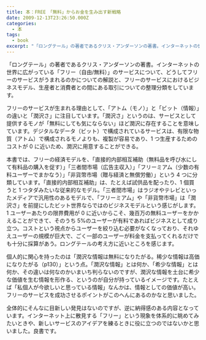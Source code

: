 ```yaml
---
title: 本：FREE　「無料」からお金を生み出す新戦略
date: 2009-12-13T23:26:50.000Z
categories:
  - 本
tags:
  - book
excerpt: "「ロングテール」の著者であるクリス・アンダーソンの著書。インターネットの世界に広がっている「フリー（自由/無料）」のサービスについて、どうしてフリーのサービスがうまれるのかについての解説と、フリーのサービスにおけるビジネスモデル、生産者と消費者との間にある取引についての整理分類をしています。"
---
```


[](http://www.amazon.co.jp/gp/product/4140814047?ie=UTF8&tag=yutakayamaguc-22&linkCode=xm2&camp=247&creativeASIN=4140814047)「ロングテール」の著者であるクリス・アンダーソンの著書。インターネットの世界に広がっている「フリー（自由/無料）」のサービスについて、どうしてフリーのサービスがうまれるのかについての解説と、フリーのサービスにおけるビジネスモデル、生産者と消費者との間にある取引についての整理分類をしています。

フリーのサービスが生まれる理由として、「アトム（モノ）」と「ビット（情報）」の違いと「潤沢さ」に注目しています。「潤沢さ」というのは、サービスとして提供するモノが「無料にしても気にならない」ほど潤沢に存在することを意味しています。デジタルなデータ（ビット）で構成されているサービスは、有限な物質（アトム）で構成されるモノよりも、複製が容易であり、1 つ生産するためのコストが 0 に近いため、潤沢に用意することができる。

本書では、フリーの経済モデルを、「直接的内部相互補助（無料品を呼び水にして有料品の購入を促す）」「三者間市場（広告主収入）」「フリーミアム（少数の有料ユーザーでまかなう）」「非貨幣市場（贈与経済と無償労働）」という 4 つに分類しています。「直接的内部相互補助」は、たとえば試供品を配ったり、1 個買うと 1 つタダみたいな従来的なモデル。「三者間市場」はラジオやテレビといったメディアで汎用性のあるモデルで、「フリーミアム」や「非貨幣市場」は「潤沢さ」を前提にしたビット世界ならではのビジネスモデルという感じがします。1 ユーザーあたりの限界費用が 0 に近いからこそ、幾百万の無料ユーザーをかかえることができて、そのうち 5&#x25;のユーザーが有料であればビジネスとして成り立つ。コストという視点からユーザーを絞り込む必要がなくなっており、それゆえユーザーの規模が巨大で、ごく一部のユーザーが料金を支払ってくれるだけでも十分に採算があう。ロングテールの考え方に近いところを感じます。

個人的に関心を持ったのは「潤沢な情報は無料になりたがる。稀少な情報は高価になりたがる（p130）」という点。「潤沢な情報」とは何か、「希少な情報」とは何か、その違いは何なのかいまいち判らないのですが、潤沢な情報を土台に希少な価値を生む情報を形作る、というのが自分が持っているイメージです。たとえば「私個人が今欲しいと思っている情報」なんかは、情報としての価値が高い。フリーのサービスを成功させるポイントがこのへんにあるのかなと思いました。

全体的にそんなに目新しい発見はないのですが、逆に納得感のある内容となっています。インターネット上に散見する「フリー」という現象を体系的に眺めてみたいときや、新しいサービスのアイデアを練るときに役に立つのではないかと思いました。良書です。
